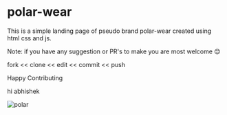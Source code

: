 # polar-wear
This is a simple landing page of pseudo brand polar-wear created using html css and js. 

Note: if you have any suggestion or PR's to make you are most  welcome 😊

fork << clone << edit << commit << push 

Happy Contributing

hi abhishek


![polar](https://user-images.githubusercontent.com/113116498/219930814-21c716d9-5baf-4171-85e4-b183e431303f.PNG)

